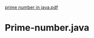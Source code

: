 [prime number in java.pdf](https://github.com/ms0208/Prime-number.java/files/9278462/prime.number.in.java.pdf)
# Prime-number.java

